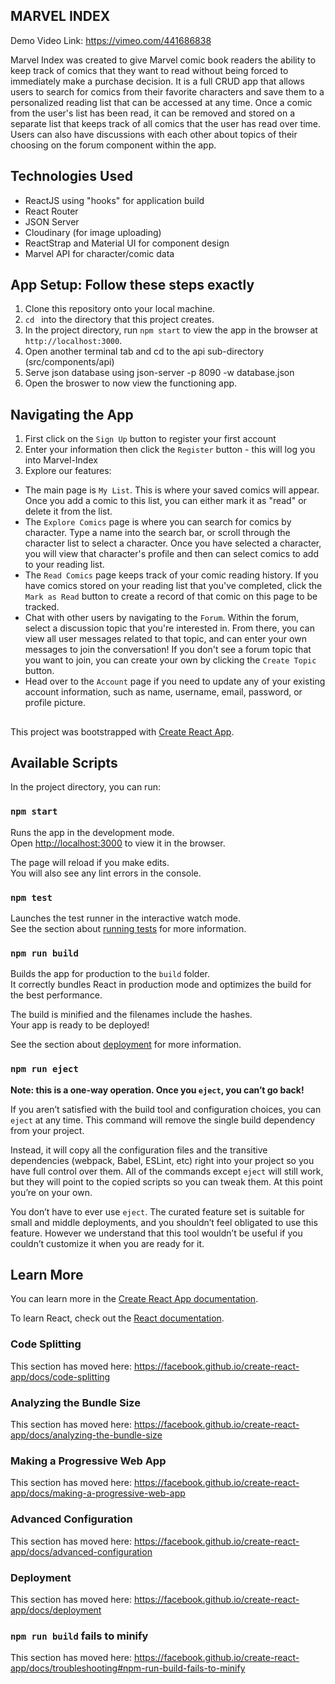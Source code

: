 ## MARVEL INDEX
Demo Video Link: https://vimeo.com/441686838

Marvel Index was created to give Marvel comic book readers the ability
to keep track of comics that they want to read without being forced to
immediately make a purchase decision. It is a full CRUD app that allows
users to search for comics from their favorite characters and save them
to a personalized reading list that can be accessed at any time. Once a
comic from the user's list has been read, it can be removed and stored
on a separate list that keeps track of all comics that the user has read
over time. Users can also have discussions with each other about
topics of their choosing on the forum component within the app.

## Technologies Used
- ReactJS using "hooks" for application build
- React Router
- JSON Server
- Cloudinary (for image uploading)
- ReactStrap and Material UI for component design
- Marvel API for character/comic data


## App Setup: Follow these steps exactly

1. Clone this repository onto your local machine. 
2. `cd ` into the directory that this project creates. 
3. In the project directory, run `npm start` to view the app in the browser at `http://localhost:3000`.
4. Open another terminal tab and cd to the api sub-directory (src/components/api)
5. Serve json database using json-server -p 8090 -w database.json
6. Open the broswer to now view the functioning app. 


## Navigating the App

1. First click on the `Sign Up` button to register your first account
2. Enter your information then click the `Register` button - this will log you into Marvel-Index
3. Explore our features:
- The main page is `My List`. This is where your saved comics will appear. Once you add a comic to this list, you can either mark it as "read" or delete it from the list. 
- The `Explore Comics` page is where you can search for comics by character. Type a name into the search bar, or scroll through the character list to select a character. Once you have selected a character, you will view that character's profile and then can select comics to add to your reading list.
- The `Read Comics` page keeps track of your comic reading history. If you have comics stored on your reading list that you've completed, click the `Mark as Read` button to create a record of that comic on this page to be tracked. 
- Chat with other users by navigating to the `Forum`. Within the forum, select a discussion topic that you're interested in. From there, you can view all user messages related to that topic, and can enter your own messages to join the conversation! If you don't see a forum topic that you want to join, you can create your own by clicking the `Create Topic` button. 
- Head over to the `Account` page if you need to update any of your existing account information, such as name, username, email, password, or profile picture. 


##

This project was bootstrapped with [Create React App](https://github.com/facebook/create-react-app).

## Available Scripts

In the project directory, you can run:

### `npm start`

Runs the app in the development mode.<br />
Open [http://localhost:3000](http://localhost:3000) to view it in the browser.

The page will reload if you make edits.<br />
You will also see any lint errors in the console.

### `npm test`

Launches the test runner in the interactive watch mode.<br />
See the section about [running tests](https://facebook.github.io/create-react-app/docs/running-tests) for more information.

### `npm run build`

Builds the app for production to the `build` folder.<br />
It correctly bundles React in production mode and optimizes the build for the best performance.

The build is minified and the filenames include the hashes.<br />
Your app is ready to be deployed!

See the section about [deployment](https://facebook.github.io/create-react-app/docs/deployment) for more information.

### `npm run eject`

**Note: this is a one-way operation. Once you `eject`, you can’t go back!**

If you aren’t satisfied with the build tool and configuration choices, you can `eject` at any time. This command will remove the single build dependency from your project.

Instead, it will copy all the configuration files and the transitive dependencies (webpack, Babel, ESLint, etc) right into your project so you have full control over them. All of the commands except `eject` will still work, but they will point to the copied scripts so you can tweak them. At this point you’re on your own.

You don’t have to ever use `eject`. The curated feature set is suitable for small and middle deployments, and you shouldn’t feel obligated to use this feature. However we understand that this tool wouldn’t be useful if you couldn’t customize it when you are ready for it.

## Learn More

You can learn more in the [Create React App documentation](https://facebook.github.io/create-react-app/docs/getting-started).

To learn React, check out the [React documentation](https://reactjs.org/).

### Code Splitting

This section has moved here: https://facebook.github.io/create-react-app/docs/code-splitting

### Analyzing the Bundle Size

This section has moved here: https://facebook.github.io/create-react-app/docs/analyzing-the-bundle-size

### Making a Progressive Web App

This section has moved here: https://facebook.github.io/create-react-app/docs/making-a-progressive-web-app

### Advanced Configuration

This section has moved here: https://facebook.github.io/create-react-app/docs/advanced-configuration

### Deployment

This section has moved here: https://facebook.github.io/create-react-app/docs/deployment

### `npm run build` fails to minify

This section has moved here: https://facebook.github.io/create-react-app/docs/troubleshooting#npm-run-build-fails-to-minify
